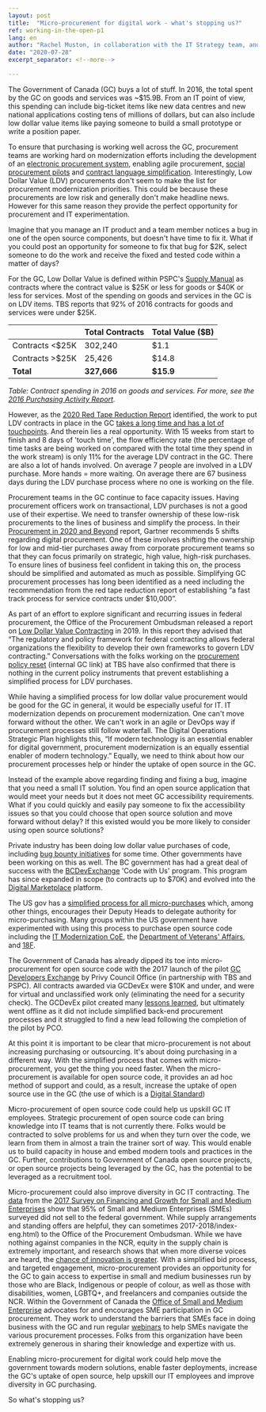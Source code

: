```yaml
---
layout: post
title:  "Micro-procurement for digital work - what's stopping us?"
ref: working-in-the-open-p1
lang: en
author: "Rachel Muston, in collaboration with the IT Strategy team, and procurement experts at ESDC and TBS"
date: "2020-07-28"
excerpt_separator: <!--more-->

---
```


The Government of Canada (GC) buys a lot of stuff. In 2016, the total spent by the GC on goods and services was ~$15.9B. From an IT point
of view, this spending can include big-ticket items like new data centres and new national applications costing tens of millions of
dollars, but can also include low dollar value items like paying someone to build a small prototype or write a position paper.

<!--more-->

To ensure that purchasing is working well across the GC, procurement teams are working hard on modernization efforts including the
development of an [electronic procurement system](https://buyandsell.gc.ca/initiatives-and-programs/the-electronic-procurement-solution/about), enabling agile procurement, [social procurement pilots](https://buyandsell.gc.ca/procurement-data/tender-notice/PW-18-00828087)
and [contract language simplification](https://www.tpsgc-pwgsc.gc.ca/app-acq/ma-bb/simpcont-simpcont-eng.html). Interestingly, Low Dollar
Value (LDV) procurements don't seem to make the list for procurement modernization priorities. This could be because these procurements
are low risk and generally don't make headline news. However for this same reason they provide the perfect opportunity for procurement and IT experimentation.

Imagine that you manage an IT product and a team member notices a bug in one of the open source components, but doesn't have time to fix it. What if you could post an opportunity for
someone to fix that bug for $2K, select someone to do the work and receive the fixed and tested code within a matter of days?

For the GC, Low Dollar Value is defined within PSPC's [Supply Manual](https://buyandsell.gc.ca/policy-and-guidelines/supply-manual/section/3/60) as contracts where the contract value is
$25K or less for goods or $40K or less for services. Most of the spending on goods and services in the GC is on LDV items.  TBS reports that 92% of 2016 contracts for goods and services
were under $25K.

|                 | **Total Contracts** | **Total Value ($B)** |
|-----------------|-------------------|--------------------|
| Contracts <$25K |         302,240   | $1.1               |
| Contracts >$25K |          25,426   | $14.8              |
| **Total**       |     **327,666**   | **$15.9**          |

*Table: Contract spending in 2016 on goods and services. For more, see the [2016 Purchasing Activity Report](https://www.canada.ca/en/treasury-board-secretariat/corporate/reports/contracting-data/2016-purchasing-activity-report.html).*

However, as the [2020 Red Tape Reduction Report](https://internal-red-tape-reduction-report.github.io/) identified, the work to put LDV contracts in place in the GC [takes a long time
and has a lot of touchpoints](https://internal-red-tape-reduction-report.github.io/img/022-2.jpg).  And therein lies a real opportunity. With 15 weeks from start to finish and 8 days of
'touch time', the flow efficiency rate (the percentage of time tasks are being worked on compared with the total time they spend in the work stream) is only 11% for the average LDV
contract in the GC. There are also a lot of hands involved. On average 7 people are involved in a LDV purchase. More hands = more waiting. On average there are 67 business days during
the LDV purchase process where no one is working on the file.

Procurement teams in the GC continue to face capacity issues. Having procurement officers work on transactional, LDV purchases is not a good use of their expertise. We need to transfer
ownership of these low-risk procurements to the lines of business and simplify the process. In their [Procurement in 2020 and Beyond](https://www.gartner.com/en/procurement-operations/trends/procurement-in-2020?utm_expid=.bUMMSUQqSDOvsM8TqeyBQw.0&utm_referrer=https%3A%2F%2Fwww.google.com%2F) report, Gartner recommends 5 shifts regarding digital procurement. One of
these involves shifting the ownership for low and mid-tier purchases away from corporate procurement teams so that they can focus primarily on strategic, high value, high-risk purchases.
To ensure lines of business feel confident in taking this on, the process should be simplified and automated as much as possible. Simplifying GC procurement processes has long been
identified as a need including the recommendation from the red tape reduction report of establishing “a fast track process for service contracts under $10,000”.

As part of an effort to explore significant and recurring issues in federal procurement, the Office of the Procurement Ombudsman released a report on [Low Dollar Value Contracting](http://opo-boa.gc.ca/documents/faiblevaleur-dollarvalue-eng.pdf) in 2019.  In this report they advised that “The regulatory and policy framework for federal contracting allows federal
organizations the flexibility to develop their own frameworks to govern LDV contracting.”  Conversations with the folks working on the [procurement policy reset](https://www.gcpedia.gc.ca/wiki/Procurement_Policy_Division,_Treasury_Board_of_Canada_Secretariat/Policy_Suite_Reset) (internal GC link) at TBS have also confirmed that there is nothing in the current policy
instruments that prevent establishing a simplified process for LDV purchases.

While having a simplified process for low dollar value procurement would be good for the GC in general, it would be especially useful for IT. IT modernization depends on procurement
modernization. One can't move forward without the other. We can't work in an agile or DevOps way if procurement processes still follow waterfall. The Digital Operations Strategic Plan
highlights this, “If modern technology is an essential enabler for digital government, procurement modernization is an equally essential enabler of modern technology.”  Equally, we need
to think about how our procurement processes help or hinder the uptake of open source in the GC.

Instead of the example above regarding finding and fixing a bug, imagine that you need a small IT solution.  You find an open source application that would meet your needs but it does
not meet GC accessibility requirements. What if you could quickly and easily pay someone to fix the accessibility issues so that you could choose that open source solution and move
forward without delay?  If this existed would you be more likely to consider using open source solutions?

Private industry has been doing low dollar value purchases of code, including [bug bounty initiatives](https://www.itworldcanada.com/article/bug-bounty-programs-growing-stronger/413203)
for some time.  Other governments have been working on this as well. The BC government has had a great deal of success with the [BCDevExchange](https://bcdevexchange.org/) 'Code with Us'
program. This program has since expanded in scope (to contracts up to $70K) and evolved into the [Digital Marketplace](https://digital.gov.bc.ca/marketplace) platform.

The US gov has a [simplified process for all micro-purchases](https://acquisition.gov/content/part-13-simplified-acquisition-procedures#i1111868) which, among other things, encourages
their Deputy Heads to delegate authority for micro-purchasing. Many groups within the US government have experimented with using this process to purchase open source code including the
[IT Modernization CoE](https://digital.gov/2020/04/24/experimenting-with-micropurchase-threshold/), the [Department of Veterans' Affairs](https://github.com/department-of-veterans-affairs/VA-Micropurchase-Repo), and [18F](https://github.com/18f/micropurchase-archive).

The Government of Canada has already dipped its toe into micro-procurement for open source code with the 2017 launch of the pilot [GC Developers Exchange](https://github.com/canada-ca/devex) by Privy Council Office (in partnership with TBS and PSPC). All contracts awarded via GCDevEx were $10K and under, and were for virtual and unclassified work only (eliminating the
need for a security check). The GCDevEx pilot created many [lessons learned](https://github.com/canada-ca/devex/issues/51), but ultimately went offline as it did not include simplified
back-end procurement processes and it struggled to find a new lead following the completion of the pilot by PCO.

At this point it is important to be clear that micro-procurement is not about increasing purchasing or outsourcing. It's about doing purchasing in a different way. With the simplified
process that comes with micro-procurement, you get the thing you need faster.  When the micro-procurement is available for open source code, it provides an ad hoc method of support and
could, as a result, increase the uptake of open source use in the GC (the use of which is a [Digital Standard](https://www.canada.ca/en/government/system/digital-government/government-canada-digital-standards.html))

Micro-procurement of open source code could help us upskill GC IT employees. Strategic procurement of open source code can bring knowledge into IT teams that is not currently there.
Folks would be contracted to solve problems for us and when they turn over the code, we learn from them in almost a train the trainer sort of way. This would enable us to build capacity
in house and embed modern tools and practices in the GC. Further, contributions to Government of Canada open source projects, or open source projects being leveraged by the GC, has the
potential to be leveraged as a recruitment tool.

Micro-procurement could also improve diversity in GC IT contracting. The [data](https://www.ic.gc.ca/eic/site/061.nsf/vwapj/SFGSME-EFCPME_2017_eng_public.pdf/$file/SFGSME-EFCPME_2017_eng_public.pdf) from the [2017 Survey on Financing and Growth for Small and Medium Enterprises](https://www150.statcan.gc.ca/n1/daily-quotidien/181116/dq181116c-eng.htm) show that 95% of Small and Medium Enterprises (SMEs) surveyed did not sell to the federal government.  While supply arrangements and standing offers are helpful, they can sometimes
2017-2018/index-eng.html) to the Office of the Procurement Ombudsman. While we have nothing against companies in the NCR, equity in the supply chain is extremely
important, and research shows that when more diverse voices are heard, the [chance of innovation is greater](https://hbr.org/2013/12/how-diversity-can-drive-innovation). With a
simplified bid process, and targeted engagement, micro-procurement provides an opportunity for the GC to gain access to expertise in small and medium businesses run by those who are
Black, Indigenous or people of colour, as well as those with disabilities, women, LGBTQ+, and freelancers and companies outside the NCR. Within the Government of Canada the [Office of
Small and Medium Enterprise](https://www.tpsgc-pwgsc.gc.ca/app-acq/pme-sme/index-eng.html) advocates for and encourages SME participation in GC procurement. They work to understand the
barriers that SMEs face in doing business with the GC and run regular [webinars](https://buyandsell.gc.ca/event-calendar) to help SMEs navigate the various procurement processes. Folks
from this organization have been extremely generous in sharing their knowledge and expertize with us.

Enabling micro-procurement for digital work could help move the government towards modern solutions, enable faster deployments, increase the GC's uptake of open source, help upskill our
IT employees and improve diversity in GC purchasing.

So what's stopping us?
